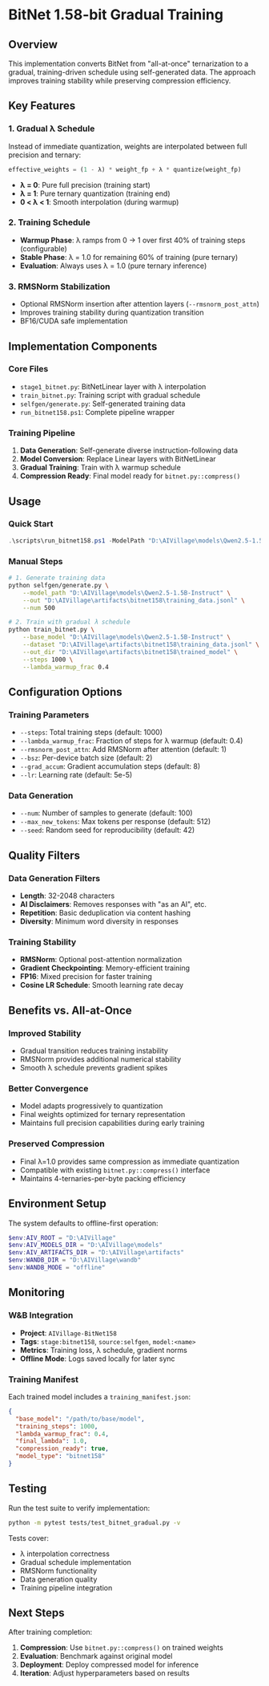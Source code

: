 # BitNet 1.58-bit Gradual Training

## Overview

This implementation converts BitNet from "all-at-once" ternarization to a gradual, training-driven schedule using self-generated data. The approach improves training stability while preserving compression efficiency.

## Key Features

### 1. Gradual λ Schedule

Instead of immediate quantization, weights are interpolated between full precision and ternary:

```python
effective_weights = (1 - λ) * weight_fp + λ * quantize(weight_fp)
```

- **λ = 0**: Pure full precision (training start)
- **λ = 1**: Pure ternary quantization (training end)
- **0 < λ < 1**: Smooth interpolation (during warmup)

### 2. Training Schedule

- **Warmup Phase**: λ ramps from 0 → 1 over first 40% of training steps (configurable)
- **Stable Phase**: λ = 1.0 for remaining 60% of training (pure ternary)
- **Evaluation**: Always uses λ = 1.0 (pure ternary inference)

### 3. RMSNorm Stabilization

- Optional RMSNorm insertion after attention layers (`--rmsnorm_post_attn`)
- Improves training stability during quantization transition
- BF16/CUDA safe implementation

## Implementation Components

### Core Files

- `stage1_bitnet.py`: BitNetLinear layer with λ interpolation
- `train_bitnet.py`: Training script with gradual schedule
- `selfgen/generate.py`: Self-generated training data
- `run_bitnet158.ps1`: Complete pipeline wrapper

### Training Pipeline

1. **Data Generation**: Self-generate diverse instruction-following data
2. **Model Conversion**: Replace Linear layers with BitNetLinear
3. **Gradual Training**: Train with λ warmup schedule
4. **Compression Ready**: Final model ready for `bitnet.py::compress()`

## Usage

### Quick Start

```powershell
.\scripts\run_bitnet158.ps1 -ModelPath "D:\AIVillage\models\Qwen2.5-1.5B-Instruct"
```

### Manual Steps

```bash
# 1. Generate training data
python selfgen/generate.py \
    --model_path "D:\AIVillage\models\Qwen2.5-1.5B-Instruct" \
    --out "D:\AIVillage\artifacts\bitnet158\training_data.jsonl" \
    --num 500

# 2. Train with gradual λ schedule
python train_bitnet.py \
    --base_model "D:\AIVillage\models\Qwen2.5-1.5B-Instruct" \
    --dataset "D:\AIVillage\artifacts\bitnet158\training_data.jsonl" \
    --out_dir "D:\AIVillage\artifacts\bitnet158\trained_model" \
    --steps 1000 \
    --lambda_warmup_frac 0.4
```

## Configuration Options

### Training Parameters

- `--steps`: Total training steps (default: 1000)
- `--lambda_warmup_frac`: Fraction of steps for λ warmup (default: 0.4)
- `--rmsnorm_post_attn`: Add RMSNorm after attention (default: 1)
- `--bsz`: Per-device batch size (default: 2)
- `--grad_accum`: Gradient accumulation steps (default: 8)
- `--lr`: Learning rate (default: 5e-5)

### Data Generation

- `--num`: Number of samples to generate (default: 100)
- `--max_new_tokens`: Max tokens per response (default: 512)
- `--seed`: Random seed for reproducibility (default: 42)

## Quality Filters

### Data Generation Filters

- **Length**: 32-2048 characters
- **AI Disclaimers**: Removes responses with "as an AI", etc.
- **Repetition**: Basic deduplication via content hashing
- **Diversity**: Minimum word diversity in responses

### Training Stability

- **RMSNorm**: Optional post-attention normalization
- **Gradient Checkpointing**: Memory-efficient training
- **FP16**: Mixed precision for faster training
- **Cosine LR Schedule**: Smooth learning rate decay

## Benefits vs. All-at-Once

### Improved Stability

- Gradual transition reduces training instability
- RMSNorm provides additional numerical stability
- Smooth λ schedule prevents gradient spikes

### Better Convergence

- Model adapts progressively to quantization
- Final weights optimized for ternary representation
- Maintains full precision capabilities during early training

### Preserved Compression

- Final λ=1.0 provides same compression as immediate quantization
- Compatible with existing `bitnet.py::compress()` interface
- Maintains 4-ternaries-per-byte packing efficiency

## Environment Setup

The system defaults to offline-first operation:

```powershell
$env:AIV_ROOT = "D:\AIVillage"
$env:AIV_MODELS_DIR = "D:\AIVillage\models"
$env:AIV_ARTIFACTS_DIR = "D:\AIVillage\artifacts"
$env:WANDB_DIR = "D:\AIVillage\wandb"
$env:WANDB_MODE = "offline"
```

## Monitoring

### W&B Integration

- **Project**: `AIVillage-BitNet158`
- **Tags**: `stage:bitnet158`, `source:selfgen`, `model:<name>`
- **Metrics**: Training loss, λ schedule, gradient norms
- **Offline Mode**: Logs saved locally for later sync

### Training Manifest

Each trained model includes a `training_manifest.json`:

```json
{
  "base_model": "/path/to/base/model",
  "training_steps": 1000,
  "lambda_warmup_frac": 0.4,
  "final_lambda": 1.0,
  "compression_ready": true,
  "model_type": "bitnet158"
}
```

## Testing

Run the test suite to verify implementation:

```bash
python -m pytest tests/test_bitnet_gradual.py -v
```

Tests cover:
- λ interpolation correctness
- Gradual schedule implementation
- RMSNorm functionality
- Data generation quality
- Training pipeline integration

## Next Steps

After training completion:

1. **Compression**: Use `bitnet.py::compress()` on trained weights
2. **Evaluation**: Benchmark against original model
3. **Deployment**: Deploy compressed model for inference
4. **Iteration**: Adjust hyperparameters based on results
